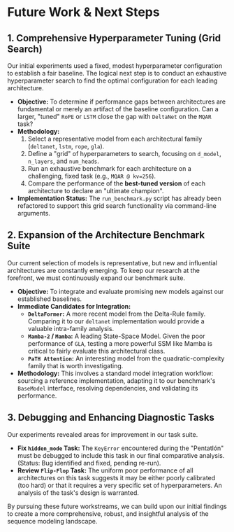 # Future Work & Next Steps

## 1. Comprehensive Hyperparameter Tuning (Grid Search)

Our initial experiments used a fixed, modest hyperparameter configuration to establish a fair baseline. The logical next step is to conduct an exhaustive hyperparameter search to find the optimal configuration for each leading architecture.

*   **Objective:** To determine if performance gaps between architectures are fundamental or merely an artifact of the baseline configuration. Can a larger, "tuned" `RoPE` or `LSTM` close the gap with `DeltaNet` on the `MQAR` task?
*   **Methodology:**
    1.  Select a representative model from each architectural family (`deltanet`, `lstm`, `rope`, `gla`).
    2.  Define a "grid" of hyperparameters to search, focusing on `d_model`, `n_layers`, and `num_heads`.
    3.  Run an exhaustive benchmark for each architecture on a challenging, fixed task (e.g., `MQAR @ kv=256`).
    4.  Compare the performance of the **best-tuned version** of each architecture to declare an "ultimate champion".
*   **Implementation Status:** The `run_benchmark.py` script has already been refactored to support this grid search functionality via command-line arguments.

## 2. Expansion of the Architecture Benchmark Suite

Our current selection of models is representative, but new and influential architectures are constantly emerging. To keep our research at the forefront, we must continuously expand our benchmark suite.

*   **Objective:** To integrate and evaluate promising new models against our established baselines.
*   **Immediate Candidates for Integration:**
    *   **`DeltaFormer`:** A more recent model from the Delta-Rule family. Comparing it to our `deltanet` implementation would provide a valuable intra-family analysis.
    *   **`Mamba-2` / `Mamba`:** A leading State-Space Model. Given the poor performance of `GLA`, testing a more powerful SSM like Mamba is critical to fairly evaluate this architectural class.
    *   **`PaTH Attention`:** An interesting model from the quadratic-complexity family that is worth investigating.
*   **Methodology:** This involves a standard model integration workflow: sourcing a reference implementation, adapting it to our benchmark's `BaseModel` interface, resolving dependencies, and validating its performance.

## 3. Debugging and Enhancing Diagnostic Tasks

Our experiments revealed areas for improvement in our task suite.

*   **Fix `hidden_mode` Task:** The `KeyError` encountered during the "Pentatlón" must be debugged to include this task in our final comparative analysis. (Status: Bug identified and fixed, pending re-run).
*   **Review `Flip-Flop` Task:** The uniform poor performance of all architectures on this task suggests it may be either poorly calibrated (too hard) or that it requires a very specific set of hyperparameters. An analysis of the task's design is warranted.

By pursuing these future workstreams, we can build upon our initial findings to create a more comprehensive, robust, and insightful analysis of the sequence modeling landscape.
